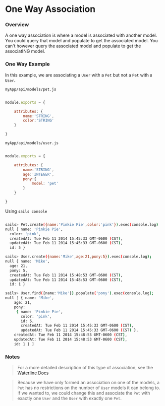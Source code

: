 # One Way Association
### Overview

A one way association is where a model is associated with another model.  You could query that model and populate to get the associated model.  You can't however query the associated model and populate to get the associatING model.

### One Way Example

In this example, we are associating a `User` with a `Pet` but not a `Pet` with a `User`.

`myApp/api/models/pet.js`

```javascript

module.exports = {

	attributes: {
		name:'STRING',
		color:'STRING'
	}

}

```

`myApp/api/models/user.js`

```javascript

module.exports = {

	attributes: {
		name:'STRING',
		age:'INTEGER',
		pony:{
			model: 'pet'
		}
	}

}

```

Using `sails console`

```sh

sails> Pet.create({name:'Pinkie Pie',color:'pink'}).exec(console.log)
null { name: 'Pinkie Pie',
  color: 'pink',
  createdAt: Tue Feb 11 2014 15:45:33 GMT-0600 (CST),
  updatedAt: Tue Feb 11 2014 15:45:33 GMT-0600 (CST),
  id: 5 }

sails> User.create({name:'Mike',age:21,pony:5}).exec(console.log);
null { name: 'Mike',
  age: 21,
  pony: 5,
  createdAt: Tue Feb 11 2014 15:48:53 GMT-0600 (CST),
  updatedAt: Tue Feb 11 2014 15:48:53 GMT-0600 (CST),
  id: 1 }

sails> User.find({name:'Mike'}).populate('pony').exec(console.log);
null [ { name: 'Mike',
    age: 21,
    pony: 
     { name: 'Pinkie Pie',
       color: 'pink',
       id: 5,
       createdAt: Tue Feb 11 2014 15:45:33 GMT-0600 (CST),
       updatedAt: Tue Feb 11 2014 15:45:33 GMT-0600 (CST) },
    createdAt: Tue Feb 11 2014 15:48:53 GMT-0600 (CST),
    updatedAt: Tue Feb 11 2014 15:48:53 GMT-0600 (CST),
    id: 1 } ]


```
### Notes
> For a more detailed description of this type of association, see the [Waterline Docs](https://github.com/balderdashy/waterline-docs/blob/master/models/associations/associations.md)


> Because we have only formed an association on one of the models, a `Pet` has no restrictions on the number of `User` models it can belong to. If we wanted to, we could change this and associate the `Pet` with exactly one `User` and the `User` with exactly one `Pet`.

<docmeta name="uniqueID" value="OneWayAssociation708096">
<docmeta name="displayName" value="One Way Association">

